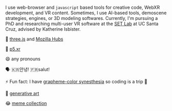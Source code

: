 I use web-browser and `javascript` based tools for creative code, WebXR development, and VR content. Sometimes, I use AI-based tools, demoscene strategies, engines, or 3D modeling softwares. Currently, I'm pursuing a PhD and researching multi-user VR software at the [SET Lab](https://setlab.soe.ucsc.edu/news.php) at UC Santa Cruz, advised by Katherine Isbister.

🌱 [three.js](https://threejs.org/) and [Mozilla Hubs](https://hubs.mozilla.com/)

🧱 [p5.xr](https://github.com/stalgiag/p5.xr)

😄 any pronouns

🗣 🇰🇷안녕! 🇫🇷salut!

⚡ Fun fact: I have [grapheme-color synesthesia](https://en.wikipedia.org/wiki/Grapheme%E2%80%93color_synesthesia) so coding is a trip 🌈

🎨 [generative art](https://www.instagram.com/vertex.shader/)

😂 [meme collection](https://www.tiktok.com/@vertexshader)
